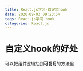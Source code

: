 ```yaml
---
title: React.js学习-自定义hook
date: 2020-09-03 09:23:54
tags: React.js学习 hook
categories: React.js
---
```


# 自定义hook的好处

可以把组件逻辑抽到**可复用**的方法里

